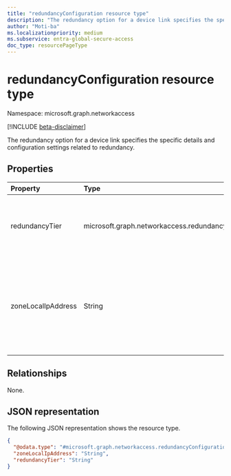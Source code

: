 ```yaml
---
title: "redundancyConfiguration resource type"
description: "The redundancy option for a device link specifies the specific details and configuration settings related to redundancy. "
author: "Moti-ba"
ms.localizationpriority: medium
ms.subservice: entra-global-secure-access
doc_type: resourcePageType
---
```


# redundancyConfiguration resource type

Namespace: microsoft.graph.networkaccess

[!INCLUDE [beta-disclaimer](../../includes/beta-disclaimer.md)]

The redundancy option for a device link specifies the specific details and configuration settings related to redundancy. 

## Properties
|Property|Type|Description|
|:---|:---|:---|
|redundancyTier|microsoft.graph.networkaccess.redundancyTier|Specifies the Device link SKU	.The possible values are: `noRedundancy`, `zoneRedundancy`.|
|zoneLocalIpAddress|String|Indicate the specific IP address used for establishing the Border Gateway Protocol (BGP) connection with Microsoft's network.|

## Relationships
None.

## JSON representation
The following JSON representation shows the resource type.
<!-- {
  "blockType": "resource",
  "@odata.type": "microsoft.graph.networkaccess.redundancyConfiguration"
}
-->
``` json
{
  "@odata.type": "#microsoft.graph.networkaccess.redundancyConfiguration",
  "zoneLocalIpAddress": "String",
  "redundancyTier": "String"
}
```

